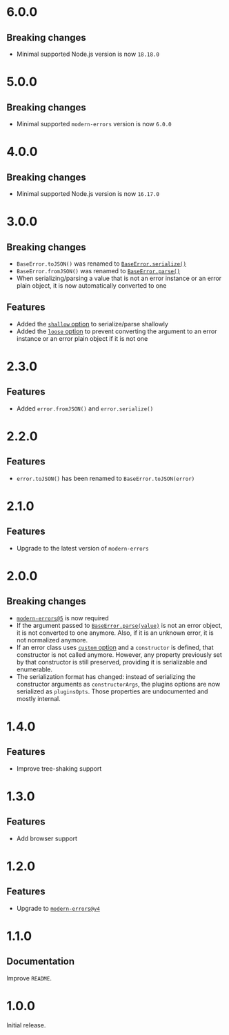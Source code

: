 # 6.0.0

## Breaking changes

- Minimal supported Node.js version is now `18.18.0`

# 5.0.0

## Breaking changes

- Minimal supported `modern-errors` version is now `6.0.0`

# 4.0.0

## Breaking changes

- Minimal supported Node.js version is now `16.17.0`

# 3.0.0

## Breaking changes

- `BaseError.toJSON()` was renamed to
  [`BaseError.serialize()`](README.md#baseerrorserializeerror)
- `BaseError.fromJSON()` was renamed to
  [`BaseError.parse()`](README.md#baseerrorparseerrorobject)
- When serializing/parsing a value that is not an error instance or an error
  plain object, it is now automatically converted to one

## Features

- Added the [`shallow` option](README.md#shallow) to serialize/parse shallowly
- Added the [`loose` option](README.md#loose) to prevent converting the argument
  to an error instance or an error plain object if it is not one

# 2.3.0

## Features

- Added `error.fromJSON()` and `error.serialize()`

# 2.2.0

## Features

- `error.toJSON()` has been renamed to `BaseError.toJSON(error)`

# 2.1.0

## Features

- Upgrade to the latest version of `modern-errors`

# 2.0.0

## Breaking changes

- [`modern-errors@5`](https://github.com/ehmicky/modern-errors/releases/tag/5.0.0)
  is now required
- If the argument passed to
  [`BaseError.parse(value)`](README.md#baseerrorparseerrorobject) is not an
  error object, it is not converted to one anymore. Also, if it is an unknown
  error, it is not normalized anymore.
- If an error class uses
  [`custom` option](https://github.com/ehmicky/modern-errors#-custom-logic) and
  a `constructor` is defined, that constructor is not called anymore. However,
  any property previously set by that constructor is still preserved, providing
  it is serializable and enumerable.
- The serialization format has changed: instead of serializing the constructor
  arguments as `constructorArgs`, the plugins options are now serialized as
  `pluginsOpts`. Those properties are undocumented and mostly internal.

# 1.4.0

## Features

- Improve tree-shaking support

# 1.3.0

## Features

- Add browser support

# 1.2.0

## Features

- Upgrade to
  [`modern-errors@v4`](https://github.com/ehmicky/modern-errors/releases/tag/4.0.0)

# 1.1.0

## Documentation

Improve `README`.

# 1.0.0

Initial release.
